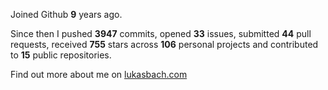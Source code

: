 Joined Github **9** years ago.

Since then I pushed **3947** commits, opened **33** issues, submitted **44** pull requests, received **755** stars across **106** personal projects and contributed to **15** public repositories.

Find out more about me on [lukasbach.com](https://lukasbach.com)
